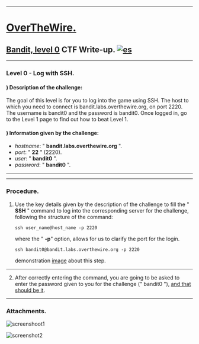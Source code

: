 ------------------------------------------------------------------------

[OverTheWire.](https://overthewire.org/wargames/)
=================================================

[Bandit, level 0](https://overthewire.org/wargames/bandit/bandit0.html) CTF Write-up. [![es](https://img.shields.io/badge/lang-es-yellow.svg)](https://github.com/frandausmeier/CTF_Write-Ups/blob/master/OverTheWire/Bandit/Level_0/Bandit_Level_0_(esp).md)
-------------------------------------------------------------------------------------



------------------------------------------------------------------------

### Level 0 - Log with SSH.

#### ) Description of the challenge:

The goal of this level is for you to log into the game using SSH. The
host to which you need to connect is bandit.labs.overthewire.org, on
port 2220. The username is bandit0 and the password is bandit0. Once
logged in, go to the Level 1 page to find out how to beat Level 1.

#### ) Information given by the challenge:

-   *hostname*: \" **bandit.labs.overthewire.org** \".
-   *port*: \" **22** \" (2220).
-   *user*: \" **bandit0** \".
-   *password*: \" **bandit0** \".

------------------------------------------------------------------------

------------------------------------------------------------------------

### Procedure.

1.  Use the key details given by the description of the challenge to
    fill the \" **SSH** \" command to log into the corresponding server
    for the challenge, following the structure of the command:

    `ssh user_name@host_name -p 2220`

    where the \" **-p**\" option, allows for us to clarify the port for
    the login.

    `ssh bandit0@bandit.labs.overthewire.org -p 2220`

    demonstration
    [image](https://user-images.githubusercontent.com/71414554/244929496-54930be3-99a4-4fd0-b27f-bb1feecd2324.png)
    about this step.

------------------------------------------------------------------------

2.  After correctly entering the command, you are going to be asked to
    enter the password given to you for the challenge (\" bandit0 \"),
    [and that should be
    it](https://user-images.githubusercontent.com/71414554/244928379-c531b3ab-136b-4d7c-afd9-338ad99b2644.png).

------------------------------------------------------------------------

### Attachments.

![screenshoot1](https://github.com/frandausmeier/CTF_Write-Ups/assets/71414554/54930be3-99a4-4fd0-b27f-bb1feecd2324)

![screenshot2](https://github.com/frandausmeier/CTF_Write-Ups/assets/71414554/c531b3ab-136b-4d7c-afd9-338ad99b2644)
